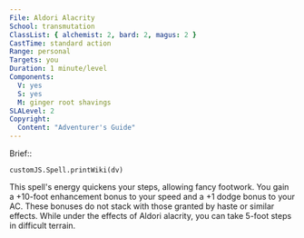 ```yaml
---
File: Aldori Alacrity
School: transmutation
ClassList: { alchemist: 2, bard: 2, magus: 2 }
CastTime: standard action
Range: personal
Targets: you
Duration: 1 minute/level
Components:
  V: yes
  S: yes
  M: ginger root shavings
SLALevel: 2
Copyright:
  Content: "Adventurer's Guide"
---
```

Brief:: 

```dataviewjs
customJS.Spell.printWiki(dv)
```

This spell's energy quickens your steps, allowing fancy footwork. You gain a +10-foot enhancement bonus to your speed and a +1 dodge bonus to your AC. These bonuses do not stack with those granted by haste or similar effects. While under the effects of Aldori alacrity, you can take 5-foot steps in difficult terrain.
